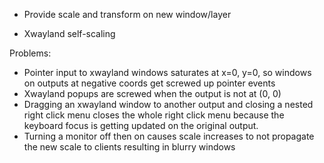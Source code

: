 - Provide scale and transform on new window/layer

- Xwayland self-scaling

Problems:
- Pointer input to xwayland windows saturates at x=0, y=0, so windows on outputs at negative coords
  get screwed up pointer events
- Xwayland popups are screwed when the output is not at (0, 0)
- Dragging an xwayland window to another output and closing a nested right click menu closes the whole
  right click menu because the keyboard focus is getting updated on the original output.
- Turning a monitor off then on causes scale increases to not propagate the new scale to clients resulting in blurry windows
